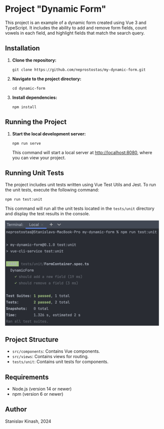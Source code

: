 <!DOCTYPE html>
<html lang="en">
<head>
    <meta charset="UTF-8">
    <meta name="viewport" content="width=device-width, initial-scale=1.0">
    <title>Dynamic Form Project</title>
</head>
<body>

<h1>Project "Dynamic Form"</h1>

<p>This project is an example of a dynamic form created using Vue 3 and TypeScript. It includes the ability to add and remove form fields, count vowels in each field, and highlight fields that match the search query.</p>

<h2>Installation</h2>

<ol>
    <li>
        <strong>Clone the repository:</strong>
        <pre><code>git clone https://github.com/neprostostas/my-dynamic-form.git</code></pre>
    </li>
    <li>
        <strong>Navigate to the project directory:</strong>
        <pre><code>cd dynamic-form</code></pre>
    </li>
    <li>
        <strong>Install dependencies:</strong>
        <pre><code>npm install</code></pre>
    </li>
</ol>

<h2>Running the Project</h2>

<ol>
    <li>
        <strong>Start the local development server:</strong>
        <pre><code>npm run serve</code></pre>
        <p>This command will start a local server at <a href="http://localhost:8080">http://localhost:8080</a>, where you can view your project.</p>
    </li>
</ol>

<h2>Running Unit Tests</h2>

<p>The project includes unit tests written using Vue Test Utils and Jest. To run the unit tests, execute the following command:</p>

<pre><code>npm run test:unit</code></pre>

<p>This command will run all the unit tests located in the <code>tests/unit</code> directory and display the test results in the console.</p>

<img src="public/test.png" alt="Example Image">

<h2>Project Structure</h2>

<ul>
    <li><code>src/components</code>: Contains Vue components.</li>
    <li><code>src/views</code>: Contains views for routing.</li>
    <li><code>tests/unit</code>: Contains unit tests for components.</li>
</ul>

<h2>Requirements</h2>

<ul>
    <li>Node.js (version 14 or newer)</li>
    <li>npm (version 6 or newer)</li>
</ul>

<h2>Author</h2>

<p>Stanislav Kinash, 2024</p>

</body>
</html>
